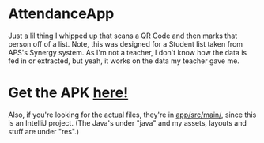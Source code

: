 # AttendanceApp
Just a lil thing I whipped up that scans a QR Code and then marks that person off of a list.
Note, this was designed for a Student list taken from APS's Synergy system. As I'm not a teacher, I don't know how the data is fed in or extracted, but yeah, it works on the data my teacher gave me.

# Get the APK [here!](https://github.com/Mvb1122/AttendanceApp/releases/tag/Release)

Also, if you're looking for the actual files, they're in [app/src/main/](https://github.com/Mvb1122/AttendanceApp/tree/main/app/src/main), since this is an IntelliJ project.
(The Java's under "java" and my assets, layouts and stuff are under "res".)
